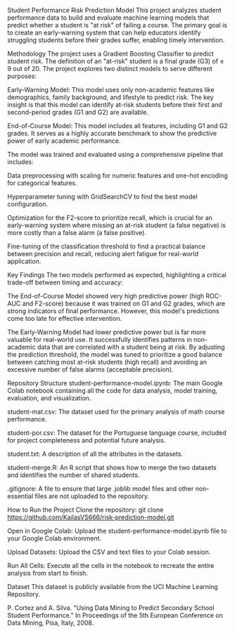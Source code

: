 Student Performance Risk Prediction Model
This project analyzes student performance data to build and evaluate machine learning models that predict whether a student is "at risk" of failing a course. The primary goal is to create an early-warning system that can help educators identify struggling students before their grades suffer, enabling timely intervention.

Methodology
The project uses a Gradient Boosting Classifier to predict student risk. The definition of an "at-risk" student is a final grade (G3) of ≤ 9 out of 20. The project explores two distinct models to serve different purposes:

Early-Warning Model: This model uses only non-academic features like demographics, family background, and lifestyle to predict risk. The key insight is that this model can identify at-risk students before their first and second-period grades (G1 and G2) are available.

End-of-Course Model: This model includes all features, including G1 and G2 grades. It serves as a highly accurate benchmark to show the predictive power of early academic performance.

The model was trained and evaluated using a comprehensive pipeline that includes:

Data preprocessing with scaling for numeric features and one-hot encoding for categorical features.

Hyperparameter tuning with GridSearchCV to find the best model configuration.

Optimization for the F2-score to prioritize recall, which is crucial for an early-warning system where missing an at-risk student (a false negative) is more costly than a false alarm (a false positive).

Fine-tuning of the classification threshold to find a practical balance between precision and recall, reducing alert fatigue for real-world application.

Key Findings
The two models performed as expected, highlighting a critical trade-off between timing and accuracy:

The End-of-Course Model showed very high predictive power (high ROC-AUC and F2-score) because it was trained on G1 and G2 grades, which are strong indicators of final performance. However, this model's predictions come too late for effective intervention.

The Early-Warning Model had lower predictive power but is far more valuable for real-world use. It successfully identifies patterns in non-academic data that are correlated with a student being at risk. By adjusting the prediction threshold, the model was tuned to prioritize a good balance between catching most at-risk students (high recall) and avoiding an excessive number of false alarms (acceptable precision).

Repository Structure
student-performance-model.ipynb: The main Google Colab notebook containing all the code for data analysis, model training, evaluation, and visualization.

student-mat.csv: The dataset used for the primary analysis of math course performance.

student-por.csv: The dataset for the Portuguese language course, included for project completeness and potential future analysis.

student.txt: A description of all the attributes in the datasets.

student-merge.R: An R script that shows how to merge the two datasets and identifies the number of shared students.

.gitignore: A file to ensure that large .joblib model files and other non-essential files are not uploaded to the repository.

How to Run the Project
Clone the repository: git clone https://github.com/KailasVS666/risk-prediction-model.git

Open in Google Colab: Upload the student-performance-model.ipynb file to your Google Colab environment.

Upload Datasets: Upload the CSV and text files to your Colab session.

Run All Cells: Execute all the cells in the notebook to recreate the entire analysis from start to finish.

Dataset
This dataset is publicly available from the UCI Machine Learning Repository.

P. Cortez and A. Silva. "Using Data Mining to Predict Secondary School Student Performance." In Proceedings of the 5th European Conference on Data Mining, Pisa, Italy, 2008.

